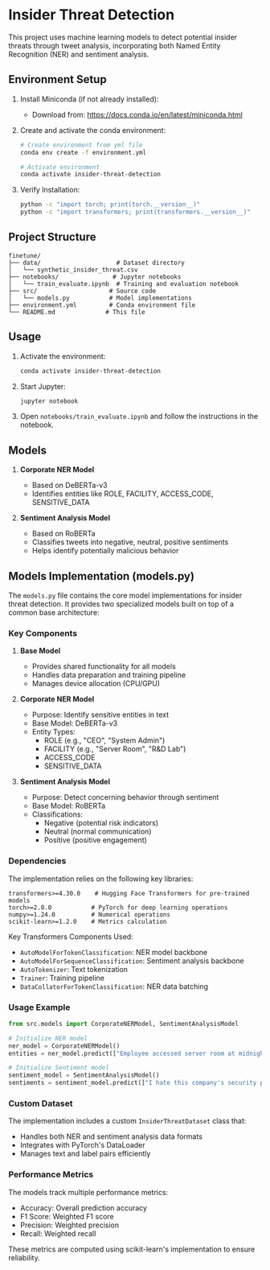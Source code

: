 # Insider Threat Detection

This project uses machine learning models to detect potential insider threats through tweet analysis, incorporating both Named Entity Recognition (NER) and sentiment analysis.

## Environment Setup

1. Install Miniconda (if not already installed):
   - Download from: https://docs.conda.io/en/latest/miniconda.html

2. Create and activate the conda environment:
   ```bash
   # Create environment from yml file
   conda env create -f environment.yml

   # Activate environment
   conda activate insider-threat-detection
   ```

3. Verify Installation:
   ```bash
   python -c "import torch; print(torch.__version__)"
   python -c "import transformers; print(transformers.__version__)"
   ```

## Project Structure

```
finetune/
├── data/                     # Dataset directory
│   └── synthetic_insider_threat.csv
├── notebooks/               # Jupyter notebooks
│   └── train_evaluate.ipynb  # Training and evaluation notebook
├── src/                    # Source code
│   └── models.py           # Model implementations
├── environment.yml         # Conda environment file
└── README.md              # This file
```

## Usage

1. Activate the environment:
   ```bash
   conda activate insider-threat-detection
   ```

2. Start Jupyter:
   ```bash
   jupyter notebook
   ```

3. Open `notebooks/train_evaluate.ipynb` and follow the instructions in the notebook.

## Models

1. **Corporate NER Model**
   - Based on DeBERTa-v3
   - Identifies entities like ROLE, FACILITY, ACCESS_CODE, SENSITIVE_DATA

2. **Sentiment Analysis Model**
   - Based on RoBERTa
   - Classifies tweets into negative, neutral, positive sentiments
   - Helps identify potentially malicious behavior

## Models Implementation (models.py)

The `models.py` file contains the core model implementations for insider threat detection. It provides two specialized models built on top of a common base architecture:

### Key Components

1. **Base Model**
   - Provides shared functionality for all models
   - Handles data preparation and training pipeline
   - Manages device allocation (CPU/GPU)

2. **Corporate NER Model**
   - Purpose: Identify sensitive entities in text
   - Base Model: DeBERTa-v3
   - Entity Types:
     - ROLE (e.g., "CEO", "System Admin")
     - FACILITY (e.g., "Server Room", "R&D Lab")
     - ACCESS_CODE
     - SENSITIVE_DATA

3. **Sentiment Analysis Model**
   - Purpose: Detect concerning behavior through sentiment
   - Base Model: RoBERTa
   - Classifications:
     - Negative (potential risk indicators)
     - Neutral (normal communication)
     - Positive (positive engagement)

### Dependencies

The implementation relies on the following key libraries:

```
transformers>=4.30.0    # Hugging Face Transformers for pre-trained models
torch>=2.0.0           # PyTorch for deep learning operations
numpy>=1.24.0          # Numerical operations
scikit-learn>=1.2.0    # Metrics calculation
```

Key Transformers Components Used:
- `AutoModelForTokenClassification`: NER model backbone
- `AutoModelForSequenceClassification`: Sentiment analysis backbone
- `AutoTokenizer`: Text tokenization
- `Trainer`: Training pipeline
- `DataCollatorForTokenClassification`: NER data batching

### Usage Example

```python
from src.models import CorporateNERModel, SentimentAnalysisModel

# Initialize NER model
ner_model = CorporateNERModel()
entities = ner_model.predict(["Employee accessed server room at midnight"])

# Initialize Sentiment model
sentiment_model = SentimentAnalysisModel()
sentiments = sentiment_model.predict(["I hate this company's security policies"])
```

### Custom Dataset

The implementation includes a custom `InsiderThreatDataset` class that:
- Handles both NER and sentiment analysis data formats
- Integrates with PyTorch's DataLoader
- Manages text and label pairs efficiently

### Performance Metrics

The models track multiple performance metrics:
- Accuracy: Overall prediction accuracy
- F1 Score: Weighted F1 score
- Precision: Weighted precision
- Recall: Weighted recall

These metrics are computed using scikit-learn's implementation to ensure reliability.

